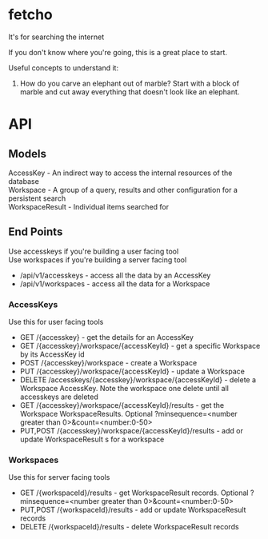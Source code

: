 # fetcho

It's for searching the internet

If you don't know where you're going, this is a great place to start.

Useful concepts to understand it:
1. How do you carve an elephant out of marble? Start with a block of marble and cut away everything that doesn't look like an elephant.


# API

## Models

AccessKey - An indirect way to access the internal resources of the database  
Workspace - A group of a query, results and other configuration for a persistent search  
WorkspaceResult - Individual items searched for  

## End Points

Use accesskeys if you're building a user facing tool  
Use workspaces if you're building a server facing tool

* /api/v1/accesskeys - access all the data by an AccessKey  
* /api/v1/workspaces - access all the data for a Workspace

### AccessKeys

Use this for user facing tools

* GET /{accesskey} - get the details for an AccessKey
* GET /{accesskey}/workspace/{accessKeyId} - get a specific Workspace by its AccessKey id
* POST /{accesskey}/workspace - create a Workspace
* PUT /{accesskey}/workspace/{accessKeyId} - update a Workspace
* DELETE /accesskeys/{accesskey}/workspace/{accessKeyId} - delete a Workspace AccessKey. Note the workspace one delete until all accesskeys are deleted
* GET /{accesskey}/workspace/{accessKeyId}/results - get the Workspace WorkspaceResults. Optional ?minsequence=&lt;number greater than 0&gt;&count=&lt;number:0-50&gt;
* PUT,POST /{accesskey}/workspace/{accessKeyId}/results - add or update WorkspaceResult s for a workspace

### Workspaces

Use this for server facing tools

* GET /{workspaceId}/results - get WorkspaceResult records. Optional ?minsequence=&lt;number greater than 0&gt;&count=&lt;number:0-50&gt;
* PUT,POST /{workspaceId}/results - add or update WorkspaceResult records
* DELETE /{workspaceId}/results - delete WorkspaceResult records
